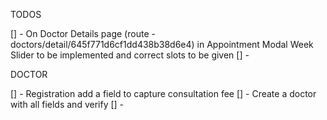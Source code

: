 TODOS

[] - On Doctor Details page (route - doctors/detail/645f771d6cf1dd438b38d6e4) in Appointment Modal Week Slider to be implemented and correct slots to be given
[] - 



DOCTOR

[] - Registration add a field to capture consultation fee
[] - Create a doctor with all fields and verify
[] - 